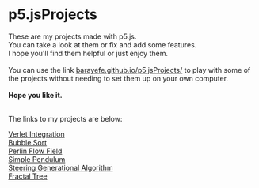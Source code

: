 # p5.jsProjects
These are my projects made with p5.js.
<br>
You can take a look at them or fix and add some features.
<br>
I hope you'll find them helpful or just enjoy them.
<br><br>
You can use the link <a href="https://barayefe.github.io/p5.jsProjects/" target="_blank" rel="noopener noreferrer">barayefe.github.io/p5.jsProjects/<a> to play with some of the projects without needing to set them up on your own computer.
<br><br>
**Hope you like it.**

<br>
The links to my projects are below:
<br>

[Verlet Integration](/VerletIntegration/index.html)
<br>
[Bubble Sort](/BubbleSort/index.html)
<br>
[Perlin Flow Field](/perlinFlowField/index.html)
<br>
[Simple Pendulum](/SimplePendulum/index.html)
<br>
[Steering Generational Algorithm](/Steering/index.html)
<br>
[Fractal Tree](/FractalTree/index.html)
<br>
